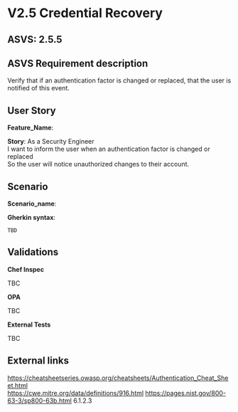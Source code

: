 # V2.5 Credential Recovery

## ASVS: 2.5.5

## ASVS Requirement description

Verify that if an authentication factor is changed or replaced, that
the user is notified of this event.

## User Story

**Feature_Name**: 

**Story**:
As a Security Engineer\
I want to inform the user when an authentication factor is changed or replaced\
So the user will notice unauthorized changes to their account.

## Scenario

**Scenario_name**: 

**Gherkin syntax**:

```gherkin
TBD
```

## Validations

**Chef Inspec**

TBC

**OPA**

TBC

**External Tests**

TBC

## External links

<https://cheatsheetseries.owasp.org/cheatsheets/Authentication_Cheat_Sheet.html> \
<https://cwe.mitre.org/data/definitions/916.html>
<https://pages.nist.gov/800-63-3/sp800-63b.html> 6.1.2.3

